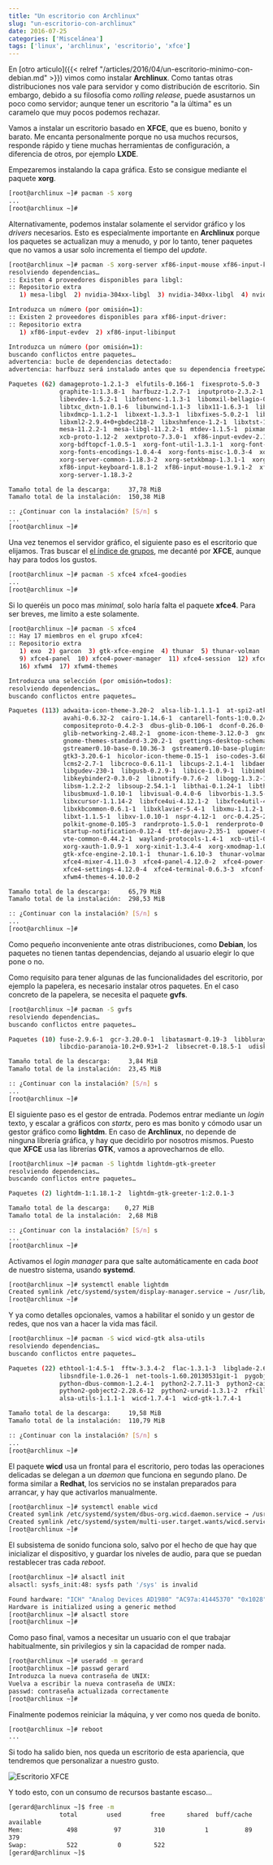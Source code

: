 ```yaml
---
title: "Un escritorio con Archlinux"
slug: "un-escritorio-con-archlinux"
date: 2016-07-25
categories: ['Miscelánea']
tags: ['linux', 'archlinux', 'escritorio', 'xfce']
---
```


En [otro articulo]({{< relref "/articles/2016/04/un-escritorio-minimo-con-debian.md" >}}) vimos como instalar **Archlinux**. Como tantas otras distribuciones nos vale para servidor y como distribución de escritorio. Sin embargo, debido a su filosofía como *rolling release*, puede asustarnos un poco como servidor; aunque tener un escritorio "a la última" es un caramelo que muy pocos podemos rechazar.<!--more-->

Vamos a instalar un escritorio basado en **XFCE**, que es bueno, bonito y barato. Me encanta personalmente porque no usa muchos recursos, responde rápido y tiene muchas herramientas de configuración, a diferencia de otros, por ejemplo **LXDE**.

Empezaremos instalando la capa gráfica. Esto se consigue mediante el paquete **xorg**.

```bash
[root@archlinux ~]# pacman -S xorg
...
[root@archlinux ~]#
```

Alternativamente, podemos instalar solamente el servidor gráfico y los *drivers* necesarios. Esto es especialmente importante en **Archlinux** porque los paquetes se actualizan muy a menudo, y por lo tanto, tener paquetes que no vamos a usar solo incrementa el tiempo del *update*.

```bash
[root@archlinux ~]# pacman -S xorg-server xf86-input-mouse xf86-input-keyboard xf86-input-synaptics xf86-video-vesa
resolviendo dependencias…
:: Existen 4 proveedores disponibles para libgl:
:: Repositorio extra
   1) mesa-libgl  2) nvidia-304xx-libgl  3) nvidia-340xx-libgl  4) nvidia-libgl

Introduzca un número (por omisión=1):
:: Existen 2 proveedores disponibles para xf86-input-driver:
:: Repositorio extra
   1) xf86-input-evdev  2) xf86-input-libinput

Introduzca un número (por omisión=1):
buscando conflictos entre paquetes…
advertencia: bucle de dependencias detectado:
advertencia: harfbuzz será instalado antes que su dependencia freetype2

Paquetes (62) damageproto-1.2.1-3  elfutils-0.166-1  fixesproto-5.0-3  fontconfig-2.12.0-1  fontsproto-2.1.3-1  freetype2-2.6.3-1
              graphite-1:1.3.8-1  harfbuzz-1.2.7-1  inputproto-2.3.2-1  kbproto-1.0.7-1  libdrm-2.4.68-1  libepoxy-1.3.1-1
              libevdev-1.5.2-1  libfontenc-1.1.3-1  libomxil-bellagio-0.9.3-1  libpciaccess-0.13.4-1  libpng-1.6.23-1
              libtxc_dxtn-1.0.1-6  libunwind-1.1-3  libx11-1.6.3-1  libxau-1.0.8-2  libxcb-1.12-1  libxdamage-1.1.4-2
              libxdmcp-1.1.2-1  libxext-1.3.3-1  libxfixes-5.0.2-1  libxfont-1.5.1-1  libxi-1.7.6-1  libxkbfile-1.0.9-1
              libxml2-2.9.4+0+gbdec218-2  libxshmfence-1.2-1  libxtst-1.2.2-1  libxxf86vm-1.1.4-1  llvm-libs-3.8.0-1
              mesa-11.2.2-1  mesa-libgl-11.2.2-1  mtdev-1.1.5-1  pixman-0.34.0-1  recordproto-1.14.2-2  wayland-1.11.0-1
              xcb-proto-1.12-2  xextproto-7.3.0-1  xf86-input-evdev-2.10.3-1  xf86vidmodeproto-2.3.1-3  xkeyboard-config-2.18-1
              xorg-bdftopcf-1.0.5-1  xorg-font-util-1.3.1-1  xorg-font-utils-7.6-4  xorg-fonts-alias-1.0.3-1
              xorg-fonts-encodings-1.0.4-4  xorg-fonts-misc-1.0.3-4  xorg-mkfontdir-1.0.7-2  xorg-mkfontscale-1.1.2-1
              xorg-server-common-1.18.3-2  xorg-setxkbmap-1.3.1-1  xorg-xkbcomp-1.3.1-1  xproto-7.0.29-1
              xf86-input-keyboard-1.8.1-2  xf86-input-mouse-1.9.1-2  xf86-input-synaptics-1.8.99.1-1  xf86-video-vesa-2.3.4-2
              xorg-server-1.18.3-2

Tamaño total de la descarga:     37,78 MiB
Tamaño total de la instalación:  150,38 MiB

:: ¿Continuar con la instalación? [S/n] s
...
[root@archlinux ~]#
```

Una vez tenemos el servidor gráfico, el siguiente paso es el escritorio que elijamos. Tras buscar el [el índice de grupos](https://www.archlinux.org/groups/), me decanté por **XFCE**, aunque hay para todos los gustos.

```bash
[root@archlinux ~]# pacman -S xfce4 xfce4-goodies
...
[root@archlinux ~]#
```

Si lo queréis un poco mas *minimal*, solo haría falta el paquete **xfce4**. Para ser breves, me limito a este solamente.

```bash
[root@archlinux ~]# pacman -S xfce4
:: Hay 17 miembros en el grupo xfce4:
:: Repositorio extra
   1) exo  2) garcon  3) gtk-xfce-engine  4) thunar  5) thunar-volman  6) tumbler  7) xfce4-appfinder  8) xfce4-mixer
   9) xfce4-panel  10) xfce4-power-manager  11) xfce4-session  12) xfce4-settings  13) xfce4-terminal  14) xfconf  15) xfdesktop
   16) xfwm4  17) xfwm4-themes

Introduzca una selección (por omisión=todos):
resolviendo dependencias…
buscando conflictos entre paquetes…

Paquetes (113) adwaita-icon-theme-3.20-2  alsa-lib-1.1.1-1  at-spi2-atk-2.20.1-2  at-spi2-core-2.20.2-1  atk-2.20.0-1
               avahi-0.6.32-2  cairo-1.14.6-1  cantarell-fonts-1:0.0.24-1  cdparanoia-10.2-5  colord-1.3.2-2
               compositeproto-0.4.2-3  dbus-glib-0.106-1  dconf-0.26.0-1  desktop-file-utils-0.22-2  gdk-pixbuf2-2.34.0-2
               glib-networking-2.48.2-1  gnome-icon-theme-3.12.0-3  gnome-icon-theme-symbolic-3.12.0-4
               gnome-themes-standard-3.20.2-1  gsettings-desktop-schemas-3.21.2-1  gstreamer0.10-0.10.36-4
               gstreamer0.10-base-0.10.36-3  gstreamer0.10-base-plugins-0.10.36-3  gtk-update-icon-cache-3.20.6-1  gtk2-2.24.30-2
               gtk3-3.20.6-1  hicolor-icon-theme-0.15-1  iso-codes-3.68-1  jasper-1.900.1-15  js17-17.0.0-3  json-glib-1.2.0-1
               lcms2-2.7-1  libcroco-0.6.11-1  libcups-2.1.4-1  libdaemon-0.14-3  libdatrie-0.2.10-1  libexif-0.6.21-2
               libgudev-230-1  libgusb-0.2.9-1  libice-1.0.9-1  libimobiledevice-1.2.0-3  libjpeg-turbo-1.5.0-1
               libkeybinder2-0.3.0-2  libnotify-0.7.6-2  libogg-1.3.2-1  libplist-1.12-4  libproxy-0.4.12-2  librsvg-2:2.40.16-1
               libsm-1.2.2-2  libsoup-2.54.1-1  libthai-0.1.24-1  libtheora-1.1.1-3  libtiff-4.0.6-2  libunique-1.1.6-6
               libusbmuxd-1.0.10-1  libvisual-0.4.0-6  libvorbis-1.3.5-1  libwnck-2.31.0-1  libxcomposite-0.4.4-2
               libxcursor-1.1.14-2  libxfce4ui-4.12.1-2  libxfce4util-4.12.1-1  libxft-2.3.2-1  libxinerama-1.1.3-2
               libxkbcommon-0.6.1-1  libxklavier-5.4-1  libxmu-1.1.2-1  libxrandr-1.5.0-1  libxrender-0.9.9-1  libxres-1.0.7-1
               libxt-1.1.5-1  libxv-1.0.10-1  nspr-4.12-1  orc-0.4.25-2  pango-1.40.1-1  perl-uri-1.71-1  polkit-0.113-4
               polkit-gnome-0.105-3  randrproto-1.5.0-1  renderproto-0.11.1-3  rest-0.8.0-1  shared-mime-info-1.6-2
               startup-notification-0.12-4  ttf-dejavu-2.35-1  upower-0.99.4-2  videoproto-2.3.3-1  vte-0.28.2-7
               vte-common-0.44.2-1  wayland-protocols-1.4-1  xcb-util-0.4.0-1  xineramaproto-1.2.1-3  xorg-iceauth-1.0.7-1
               xorg-xauth-1.0.9-1  xorg-xinit-1.3.4-4  xorg-xmodmap-1.0.9-1  xorg-xrdb-1.1.0-2  exo-0.10.7-2  garcon-0.4.0-1
               gtk-xfce-engine-2.10.1-1  thunar-1.6.10-3  thunar-volman-0.8.1-2  tumbler-0.1.31-1  xfce4-appfinder-4.12.0-4
               xfce4-mixer-4.11.0-3  xfce4-panel-4.12.0-2  xfce4-power-manager-1.4.4-2  xfce4-session-4.12.1-4
               xfce4-settings-4.12.0-4  xfce4-terminal-0.6.3-3  xfconf-4.12.0-4  xfdesktop-4.12.3-2  xfwm4-4.12.3-2
               xfwm4-themes-4.10.0-2

Tamaño total de la descarga:     65,79 MiB
Tamaño total de la instalación:  298,53 MiB

:: ¿Continuar con la instalación? [S/n] s
...
[root@archlinux ~]# 
```

Como pequeño inconveniente ante otras distribuciones, como **Debian**, los paquetes no tienen tantas dependencias, dejando al usuario elegir lo que pone o no.

Como requisito para tener algunas de las funcionalidades del escritorio, por ejemplo la papelera, es necesario instalar otros paquetes. En el caso concreto de la papelera, se necesita el paquete **gvfs**.

```bash
[root@archlinux ~]# pacman -S gvfs
resolviendo dependencias…
buscando conflictos entre paquetes…

Paquetes (10) fuse-2.9.6-1  gcr-3.20.0-1  libatasmart-0.19-3  libbluray-0.9.2-2  libcddb-1.3.2-4  libcdio-0.93-3
              libcdio-paranoia-10.2+0.93+1-2  libsecret-0.18.5-1  udisks2-2.1.7-1  gvfs-1.28.2-1

Tamaño total de la descarga:     3,84 MiB
Tamaño total de la instalación:  23,45 MiB

:: ¿Continuar con la instalación? [S/n] s
...
[root@archlinux ~]#
```

El siguiente paso es el gestor de entrada. Podemos entrar mediante un *login* texto, y escalar a gráficos con *startx*, pero es mas bonito y cómodo usar un gestor gráfico como **lightdm**. En caso de **Archlinux**, no depende de ninguna librería gráfica, y hay que decidirlo por nosotros mismos. Puesto que **XFCE** usa las librerías **GTK**, vamos a aprovecharnos de ello.

```bash
[root@archlinux ~]# pacman -S lightdm lightdm-gtk-greeter
resolviendo dependencias…
buscando conflictos entre paquetes…

Paquetes (2) lightdm-1:1.18.1-2  lightdm-gtk-greeter-1:2.0.1-3

Tamaño total de la descarga:    0,27 MiB
Tamaño total de la instalación:  2,68 MiB

:: ¿Continuar con la instalación? [S/n] s
...
[root@archlinux ~]#
```

Activamos el *login manager* para que salte automáticamente en cada *boot* de nuestro sistema, usando **systemd**.

```bash
[root@archlinux ~]# systemctl enable lightdm
Created symlink /etc/systemd/system/display-manager.service → /usr/lib/systemd/system/lightdm.service.
[root@archlinux ~]#
```

Y ya como detalles opcionales, vamos a habilitar el sonido y un gestor de redes, que nos van a hacer la vida mas fácil.

```bash
[root@archlinux ~]# pacman -S wicd wicd-gtk alsa-utils
resolviendo dependencias…
buscando conflictos entre paquetes…

Paquetes (22) ethtool-1:4.5-1  fftw-3.3.4-2  flac-1.3.1-3  libglade-2.6.4-5  libnl-3.2.27-1  libsamplerate-0.1.8-3
              libsndfile-1.0.26-1  net-tools-1.60.20130531git-1  pygobject2-devel-2.28.6-12  pygtk-2.24.0-6
              python-dbus-common-1.2.4-1  python2-2.7.11-3  python2-cairo-1.10.0-2  python2-dbus-1.2.4-1
              python2-gobject2-2.28.6-12  python2-urwid-1.3.1-2  rfkill-0.5-1  wireless_tools-30.pre9-1  wpa_supplicant-1:2.5-3
              alsa-utils-1.1.1-1  wicd-1.7.4-1  wicd-gtk-1.7.4-1

Tamaño total de la descarga:     19,58 MiB
Tamaño total de la instalación:  110,79 MiB

:: ¿Continuar con la instalación? [S/n] s
...
[root@archlinux ~]#
```

El paquete **wicd** usa un frontal para el escritorio, pero todas las operaciones delicadas se delegan a un *daemon* que funciona en segundo plano. De forma similar a **Redhat**, los servicios no se instalan preparados para arrancar, y hay que activarlos manualmente.

```bash
[root@archlinux ~]# systemctl enable wicd
Created symlink /etc/systemd/system/dbus-org.wicd.daemon.service → /usr/lib/systemd/system/wicd.service.
Created symlink /etc/systemd/system/multi-user.target.wants/wicd.service → /usr/lib/systemd/system/wicd.service.
[root@archlinux ~]#
```

El subsistema de sonido funciona solo, salvo por el hecho de que hay que inicializar el dispositivo, y guardar los niveles de audio, para que se puedan restablecer tras cada *reboot*.

```bash
[root@archlinux ~]# alsactl init
alsactl: sysfs_init:48: sysfs path '/sys' is invalid

Found hardware: "ICH" "Analog Devices AD1980" "AC97a:41445370" "0x1028" "0x0177"
Hardware is initialized using a generic method
[root@archlinux ~]# alsactl store
[root@archlinux ~]#
```

Como paso final, vamos a necesitar un usuario con el que trabajar habitualmente, sin privilegios y sin la capacidad de romper nada.

```bash
[root@archlinux ~]# useradd -m gerard
[root@archlinux ~]# passwd gerard
Introduzca la nueva contraseña de UNIX:
Vuelva a escribir la nueva contraseña de UNIX:
passwd: contraseña actualizada correctamente
[root@archlinux ~]#
```

Finalmente podemos reiniciar la máquina, y ver como nos queda de bonito.

```bash
[root@archlinux ~]# reboot
...
```

Si todo ha salido bien, nos queda un escritorio de esta apariencia, que tendremos que personalizar a nuestro gusto.

![Escritorio XFCE](/images/escritorio-xfce-archlinux.jpg)

Y todo esto, con un consumo de recursos bastante escaso...

```bash
[gerard@archlinux ~]$ free -m
              total        used        free      shared  buff/cache   
available
Mem:            498          97         310           1          89         
379
Swap:           522           0         522
[gerard@archlinux ~]$ 
```

